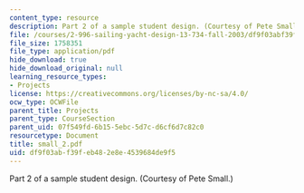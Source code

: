 ```yaml
---
content_type: resource
description: Part 2 of a sample student design. (Courtesy of Pete Small.)
file: /courses/2-996-sailing-yacht-design-13-734-fall-2003/df9f03abf39feb482e8e4539684de9f5_small_2.pdf
file_size: 1758351
file_type: application/pdf
hide_download: true
hide_download_original: null
learning_resource_types:
- Projects
license: https://creativecommons.org/licenses/by-nc-sa/4.0/
ocw_type: OCWFile
parent_title: Projects
parent_type: CourseSection
parent_uid: 07f549fd-6b15-5ebc-5d7c-d6cf6d7c82c0
resourcetype: Document
title: small_2.pdf
uid: df9f03ab-f39f-eb48-2e8e-4539684de9f5
---
```

Part 2 of a sample student design. (Courtesy of Pete Small.)